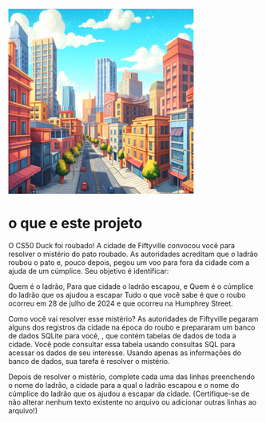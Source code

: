 ![image](image/fifyville.png)

# o que e este projeto
O CS50 Duck foi roubado! A cidade de Fiftyville convocou você para resolver o mistério do pato roubado. As autoridades acreditam que o ladrão roubou o pato e, pouco depois, pegou um voo para fora da cidade com a ajuda de um cúmplice. Seu objetivo é identificar:

Quem é o ladrão,
Para que cidade o ladrão escapou, e
Quem é o cúmplice do ladrão que os ajudou a escapar
Tudo o que você sabe é que o roubo ocorreu em 28 de julho de 2024 e que ocorreu na Humphrey Street.

Como você vai resolver esse mistério? As autoridades de Fiftyville pegaram alguns dos registros da cidade na época do roubo e prepararam um banco de dados SQLite para você, , que contém tabelas de dados de toda a cidade. Você pode consultar essa tabela usando consultas SQL para acessar os dados de seu interesse. Usando apenas as informações do banco de dados, sua tarefa é resolver o mistério.

Depois de resolver o mistério, complete cada uma das linhas preenchendo o nome do ladrão, a cidade para a qual o ladrão escapou e o nome do cúmplice do ladrão que os ajudou a escapar da cidade. (Certifique-se de não alterar nenhum texto existente no arquivo ou adicionar outras linhas ao arquivo!)


